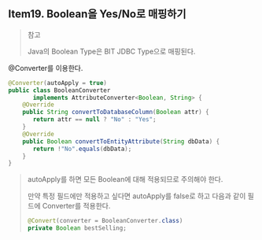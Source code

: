 ## Item19. Boolean을 Yes/No로 매핑하기

> 참고
> 
> Java의 Boolean Type은 BIT JDBC Type으로 매핑된다.

@Converter를 이용한다.

```java
@Converter(autoApply = true)
public class BooleanConverter
       implements AttributeConverter<Boolean, String> {
    @Override
    public String convertToDatabaseColumn(Boolean attr) {
       return attr == null ? "No" : "Yes";
    }
    @Override
    public Boolean convertToEntityAttribute(String dbData) {
       return !"No".equals(dbData);
    }
}
```

> autoApply를 하면 모든 Boolean에 대해 적용되므로 주의해야 한다.
> 
> 만약 특정 필드에만 적용하고 싶다면 autoApply를 false로 하고 다음과 같이 필드에 Converter를 적용한다.
> ```java
> @Convert(converter = BooleanConverter.class)
> private Boolean bestSelling;
> ```
